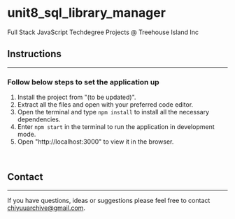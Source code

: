 # unit8_sql_library_manager
 Full Stack JavaScript Techdegree Projects @ Treehouse Island Inc

## Instructions
---
### Follow below steps to set the application up 

1) Install the project from "(to be updated)".
2) Extract all the files and open with your preferred code editor.
3) Open the terminal and type `npm install` to install all the necessary dependencies.
5) Enter `npm start` in the terminal to run the application in development mode.
6) Open "http://localhost:3000" to view it in the browser.

<br>

## Contact
---
If you have questions, ideas or suggestions please feel free to contact chiyuuarchive@gmail.com.